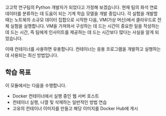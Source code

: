 고고학 연구팀의 Python 개발자가 되었다고 가정해 보겠습니다. 현재 팀의 화석 연료 데이터를 분류하는 데 도움이 되는 기계 학습 모델을 개발 중입니다. 각 실험을 개발할 때는 노트북의 소규모 데이터 집합으로 시작한 다음, VM(가상 머신)에서 클라우드로 전체 실험을 실행합니다. VM을 가져와서 구성하는 데 드는 시간이 중요한 일을 작성하는 데 드는 시간, 즉 팀에게 인사이트를 제공하는 데 드는 시간보다 많다는 사실을 알게 되었습니다.

이때 컨테이너를 사용하면 유용합니다. 컨테이너는 응용 프로그램을 개발하고 실행하는 데 사용되는 최신 방법입니다.

## <a name="learning-objectives"></a>학습 목표

이 모듈에서는 다음을 수행합니다.

- Docker 컨테이너에서 실행 중인 웹 서버 호스트
- 컨테이너 실행, 나열 및 삭제하는 일반적인 방법 연습
- 고유의 컨테이너 이미지를 만들고 해당 이미지를 Docker Hub에 게시
